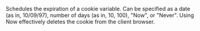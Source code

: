 Schedules the expiration of a cookie variable. Can be specified as a date (as in, 10/09/97),
number of days (as in, 10, 100), "Now", or "Never". Using Now effectively deletes the cookie from
the client browser.